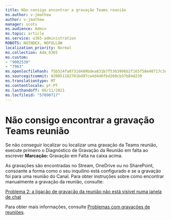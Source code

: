 ```yaml
---
title: Não consigo encontrar a gravação Teams reunião
ms.author: v-jmathew
author: v-jmathew
manager: scotv
ms.audience: Admin
ms.topic: article
ms.service: o365-administration
ROBOTS: NOINDEX, NOFOLLOW
localization_priority: Normal
ms.collection: Adm_O365
ms.custom:
- "9002530"
- "7963"
ms.openlocfilehash: f5b524fa0731d499bdea831b7f5363996b2f165f58e40717c3ca8a22dc264397
ms.sourcegitcommit: 920051182781bd97ce4d4d6fbd268cb37b84d239
ms.translationtype: MT
ms.contentlocale: pt-PT
ms.lasthandoff: 08/11/2021
ms.locfileid: "57890717"
---
```

# <a name="cant-find-the-teams-meeting-recording"></a>Não consigo encontrar a gravação Teams reunião

Se não conseguir localizar ou localizar uma gravação da Teams reunião, execute primeiro o Diagnóstico de Gravação da Reunião em falta ao escrever **Marcação:** Gravação em Falta na caixa acima. 

As gravações são encontradas no Stream, OneDrive ou no SharePoint, consoante a forma como o seu inquilino está configurado e se a gravação foi para uma reunião do Canal. Para obter instruções sobre como encontrar manualmente a gravação da reunião, consulte: 

[Problema 2: a ligação de gravação da reunião não está visível numa janela de chat](https://docs.microsoft.com/microsoftteams/troubleshoot/meetings/troubleshoot-meeting-recording-issues#issue-2-the-meeting-recording-link-isnt-visible-in-a-chat-window)

Para obter mais informações, consulte [Problemas com gravações de reuniões](https://docs.microsoft.com/microsoftteams/troubleshoot/meetings/troubleshoot-meeting-recording-issues).
